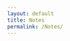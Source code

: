 ```yaml
---
layout: default
title: Notes
permalink: /Notes/
---
```


<style>
  body {
    background: url('https://pbs.twimg.com/media/EdUnbcWVAAEJwAI.jpg:large') no-repeat center center fixed;
    background-size: cover;
  }
</style>
